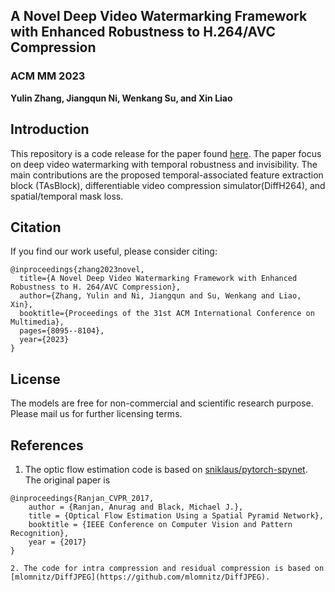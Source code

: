 ## A Novel Deep Video Watermarking Framework with Enhanced Robustness to H.264/AVC Compression

### ACM MM 2023
**Yulin Zhang, Jiangqun Ni, Wenkang Su, and Xin Liao**

## Introduction
This repository is a code release for the paper found [here](https://dl.acm.org/doi/pdf/10.1145/3581783.3612270). The paper focus on deep video watermarking with temporal robustness and invisibility. The main contributions are the proposed temporal-associated feature extraction block (TAsBlock),  differentiable video compression simulator(DiffH264), and spatial/temporal mask loss.

## Citation
If you find our work useful, please consider citing:
```
@inproceedings{zhang2023novel,
  title={A Novel Deep Video Watermarking Framework with Enhanced Robustness to H. 264/AVC Compression},
  author={Zhang, Yulin and Ni, Jiangqun and Su, Wenkang and Liao, Xin},
  booktitle={Proceedings of the 31st ACM International Conference on Multimedia},
  pages={8095--8104},
  year={2023}
}
```

## License
The models are free for non-commercial and scientific research purpose. Please mail us for further licensing terms.

## References
1. The optic flow estimation code is based on [sniklaus/pytorch-spynet](https://github.com/sniklaus/pytorch-spynet). The original paper is 
```
@inproceedings{Ranjan_CVPR_2017,
    author = {Ranjan, Anurag and Black, Michael J.},
    title = {Optical Flow Estimation Using a Spatial Pyramid Network},
    booktitle = {IEEE Conference on Computer Vision and Pattern Recognition},
    year = {2017}
}

2. The code for intra compression and residual compression is based on [mlomnitz/DiffJPEG](https://github.com/mlomnitz/DiffJPEG).
```
